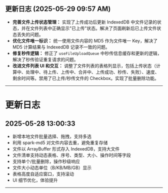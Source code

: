 ## 更新日志 (2025-05-29 09:57 AM)

- **完善文件上传状态管理：** 实现了上传成功后更新 IndexedDB 中文件记录的状态，并在文件列表中正确显示"已上传"状态。解决了页面刷新后已上传文件状态丢失的问题。
- **优化文件唯一标识：** 统一使用文件内容的 MD5 作为文件唯一 Key，解决了 MD5 计算结果与 IndexedDB 记录不一致的问题。
- **修复秒传逻辑：** 修正了 `useFileUploadQueue` 中秒传信息缓存和更新的逻辑，解决了秒传验证重复请求的问题。
- **改进文件列表 UI 和交互：** 调整了文件列表的表格列显示，包括上传状态（计算中、处理中、待上传、上传中、合并中、上传成功、秒传、失败）、速度、剩余时间等。禁用了已上传/秒传文件的 Checkbox。实现了批量删除功能。

---

# 更新日志

## 2025-05-28 13:00:33

- 新增本地文件批量选择、拖拽，支持多选
- 利用 spark-md5 对文件内容去重，避免重复存储
- 文件以 ArrayBuffer 形式存入 IndexedDB，支持大文件
- 文件清单支持动态表格、序号、类型、大小、操作时间等字段
- 支持单个/批量删除，操作秒级响应
- 文件大小动态单位（B/KB/MB/GB）显示
- 表格高度自适应窗口，支持滚动
- UI 细节优化，体验提升

---
